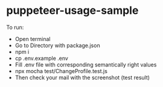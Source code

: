 # puppeteer-usage-sample

To run:
- Open terminal
- Go to Directory with package.json
- npm i
- cp .env.example .env
- Fill .env file with corresponding semantically right values
- npx mocha test/ChangeProfile.test.js
- Then check your mail with the screenshot (test result)
